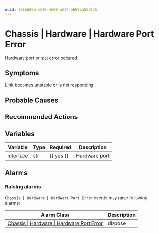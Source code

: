```yaml
---
uuid: 618bb86b-c606-4e00-a675-b659ca5930a5
---
```

# Chassis | Hardware | Hardware Port Error

Hardware port or slot error occured

## Symptoms

Link becomes unstable or is not responding

## Probable Causes

## Recommended Actions

## Variables

| Variable  | Type | Required  | Description   |
| --------- | ---- | --------- | ------------- |
| interface | str  | {{ yes }} | Hardware port |

## Alarms

### Raising alarms

`Chassis | Hardware | Hardware Port Error` events may raise following alarms:

| Alarm Class                                                                                                            | Description |
| ---------------------------------------------------------------------------------------------------------------------- | ----------- |
| [Chassis \| Hardware \| Hardware Port Error](../../../alarm-classes-reference/chassis/hardware/hardware-port-error.md) | dispose     |
